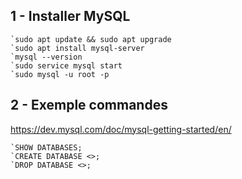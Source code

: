 ## 1 - Installer MySQL

```sudo
`sudo apt update && sudo apt upgrade
`sudo apt install mysql-server
`mysql --version
`sudo service mysql start
`sudo mysql -u root -p

```

## 2 - Exemple commandes
https://dev.mysql.com/doc/mysql-getting-started/en/

```
`SHOW DATABASES;
`CREATE DATABASE <>;
`DROP DATABASE <>;

```
